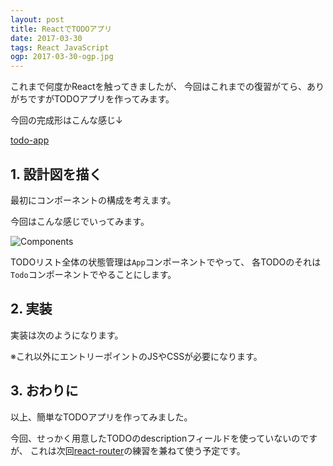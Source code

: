 ```yaml
---
layout: post
title: ReactでTODOアプリ
date: 2017-03-30
tags: React JavaScript
ogp: 2017-03-30-ogp.jpg
---
```


これまで何度かReactを触ってきましたが、
今回はこれまでの復習がてら、ありがちですがTODOアプリを作ってみます。

今回の完成形はこんな感じ↓

[todo-app](/playground/todo-app/)

## **1. 設計図を描く**

最初にコンポーネントの構成を考えます。

今回はこんな感じでいってみます。

![Components](/images/2017-03-30-components.png)

TODOリスト全体の状態管理は`App`コンポーネントでやって、
各TODOのそれは`Todo`コンポーネントでやることにします。

## **2. 実装**

実装は次のようになります。

※これ以外にエントリーポイントのJSやCSSが必要になります。

<code class="gist-code" data-gist-id="84fcb8f20c23d26fd1cc22b39de13398" data-gist-file="App.js" data-gist-enable-cache="true"></code>

<code class="gist-code" data-gist-id="84fcb8f20c23d26fd1cc22b39de13398" data-gist-file="Form.js" data-gist-enable-cache="true"></code>

<code class="gist-code" data-gist-id="84fcb8f20c23d26fd1cc22b39de13398" data-gist-file="TodoList.js" data-gist-enable-cache="true"></code>

<code class="gist-code" data-gist-id="84fcb8f20c23d26fd1cc22b39de13398" data-gist-file="Todo.js" data-gist-enable-cache="true"></code>

## **3. おわりに**

以上、簡単なTODOアプリを作ってみました。

今回、せっかく用意したTODOのdescriptionフィールドを使っていないのですが、
これは次回[react-router](https://github.com/ReactTraining/react-router)の練習を兼ねて使う予定です。
